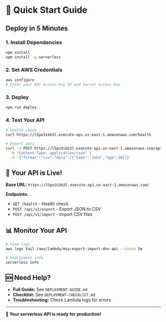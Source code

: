 # 🚀 Quick Start Guide

## Deploy in 5 Minutes

### 1. Install Dependencies
```bash
npm install
npm install -g serverless
```

### 2. Set AWS Credentials
```bash
aws configure
# Enter your AWS Access Key ID and Secret Access Key
```

### 3. Deploy
```bash
npm run deploy
```

### 4. Test Your API
```bash
# Health check
curl https://l5po3ikb3l.execute-api.us-east-1.amazonaws.com/health

# Export data
curl -X POST https://l5po3ikb3l.execute-api.us-east-1.amazonaws.com/api/v1/export \
  -H "Content-Type: application/json" \
  -d '{"format":"csv","data":[{"name":"John","age":30}]}'
```

## 🎯 Your API is Live!

**Base URL:** `https://l5po3ikb3l.execute-api.us-east-1.amazonaws.com/`

**Endpoints:**
- `GET /health` - Health check
- `POST /api/v1/export` - Export JSON to CSV
- `POST /api/v1/import` - Import CSV files

## 📊 Monitor Your API

```bash
# View logs
aws logs tail /aws/lambda/msa-export-import-dev-api --since 5m

# Deployment info
serverless info
```

## 🆘 Need Help?

- **Full Guide:** See `DEPLOYMENT-GUIDE.md`
- **Checklist:** See `DEPLOYMENT-CHECKLIST.md`
- **Troubleshooting:** Check Lambda logs for errors

---

**🎉 Your serverless API is ready for production!** 